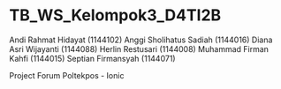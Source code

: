# TB_WS_Kelompok3_D4TI2B
 Andi Rahmat Hidayat (1144102) 
 Anggi Sholihatus Sadiah (1144016) 
 Diana Asri Wijayanti (1144088) 
 Herlin Restusari (1144008) 
 Muhammad Firman Kahfi (1144015) 
 Septian Firmansyah (1144071)
 
 Project Forum Poltekpos - Ionic
